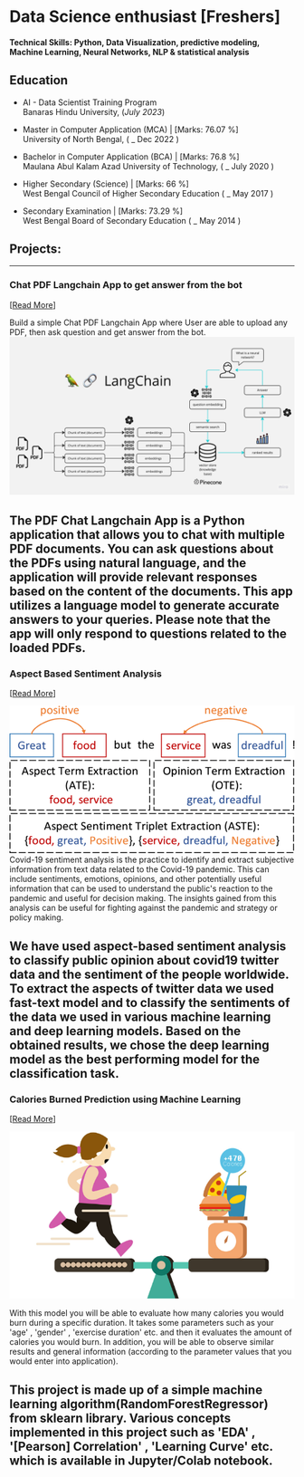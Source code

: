 # Data Science enthusiast [Freshers]

#### Technical Skills: Python, Data Visualization, predictive modeling, Machine Learning, Neural Networks, NLP & statistical analysis

## Education
- AI - Data Scientist Training Program                                      
  Banaras Hindu University, (_July 2023_)
  
- Master in Computer Application (MCA) |    [Marks: 76.07 %]                                      
  University of North Bengal, ( _ Dec 2022 )
  
- Bachelor in Computer Application (BCA) |    [Marks: 76.8 %]                                     
  Maulana Abul Kalam Azad University of Technology, ( _ July 2020 )
          		
- Higher Secondary (Science) |    [Marks: 66 %]                                    
  West Bengal Council of Higher Secondary Education ( _ May 2017 )
  
- Secondary Examination |     [Marks: 73.29 %]                                     
  West Bengal Board of Secondary Education ( _ May 2014 )
  

<!--
## Work Experience
**Data Scientist @ Toyota Financial Services (_June 2022 - Present_)**
- Uncovered and corrected missing step in production data pipeline which impacted over 70% of active accounts
- Redeveloped loan originations model which resulted in 50% improvement in model performance and saving 1 million dollars in potential losses
-->

## Projects:
-------------------------------------
### Chat PDF Langchain App to get answer from the bot   
[[Read More](https://github.com/dipankarghosh8/Chat-PDF-APP)]

Build a simple Chat PDF Langchain App where User are able to upload any PDF, then ask question and get answer from the bot.
![](/img/PDF-LangChain.jpg)

The PDF Chat Langchain App is a Python application that allows you to chat with multiple PDF documents. You can ask questions about the PDFs using natural language, and the application will provide relevant responses based on the content of the documents. This app utilizes a language model to generate accurate answers to your queries. Please note that the app will only respond to questions related to the loaded PDFs.
-------------------------------------

### Aspect Based Sentiment Analysis     
[[Read More](https://github.com/dipankarghosh8/Aspect-Based-Sentiment)]

![](/img/aspect_based_sentiment_analysis.png)
Covid-19 sentiment analysis is the practice to identify and extract subjective information from text data related to the Covid-19 pandemic. This can include sentiments, emotions, opinions, and other potentially useful information that can be used to understand the public's reaction to the pandemic and useful for decision making. The insights gained from this analysis can be useful for fighting against the pandemic and strategy or policy making.

We have used aspect-based sentiment analysis to classify public opinion about covid19 twitter data and the sentiment of the people worldwide. To extract the aspects of twitter data we used fast-text model and to classify the sentiments of the data we used in various machine learning and deep learning models. Based on the obtained results, we chose the deep learning model as the best performing model for the classification task.
-------------------------------------

###  Calories Burned Prediction using Machine Learning    
[[Read More](https://github.com/dipankarghosh8/Calories-Burned-Prediction)]

![](/img/Calories-Burned-Prediction.png)

With this model you will be able to evaluate how many calories you would burn during a specific duration. It takes some parameters such as your 'age' , 'gender' , 'exercise duration' etc. and then it evaluates the amount of calories you would burn. In addition, you will be able to observe similar results and general information (according to the parameter values that you would enter into application).

This project is made up of a simple machine learning algorithm(RandomForestRegressor) from sklearn library. Various concepts implemented in this project such as 'EDA' , '[Pearson] Correlation' , 'Learning Curve' etc. which is available in Jupyter/Colab notebook.
-------------------------------------


<!--  ![EEG Band Discovery](/img/aspect_based_sentiment_analysis.png)

### Decoding Physical and Cognitive Impacts of Particulate Matter Concentrations at Ultra-Fine Scales
[Publication](https://www.mdpi.com/1424-8220/22/11/4240)

Used **Matlab** to train over 100 machine learning models which estimated particulate matter concentrations based on a suite of over 300 biometric variables. We found biometric variables can be used to accurately estimate particulate matter concentrations at ultra-fine spatial scales with high fidelity (r2 = 0.91) and that smaller particles are better estimated than larger ones. Inferring environmental conditions solely from biometric measurements allows us to disentangle key interactions between the environment and the body.

![Bike Study](/img/bike_study.jpeg)

## Talks & Lectures
- Causality: The new science of an old question - GSP Seminar, Fall 2021
- Guest Lecture: Dimensionality Reduction - Big Data and Machine Learning for Scientific Discovery (PHYS 5336), Spring 2021
- Guest Lecture: Fourier and Wavelet Transforms - Scientific Computing (PHYS 5315), Fall 2020
- A Brief Introduction to Optimization - GSP Seminar, Fall 2019
- Weeks of Welcome Poster Competition - UTD, Fall 2019
- A Brief Introduction to Networks - GSP Seminar, Spring 2019

- [Data Science YouTube](https://www.youtube.com/channel/UCa9gErQ9AE5jT2DZLjXBIdA)

## Publications
1. Talebi S., Lary D.J., Wijeratne L. OH., and Lary, T. Modeling Autonomic Pupillary Responses from External Stimuli Using Machine Learning (2019). DOI: 10.26717/BJSTR.2019.20.003446
2. Wijeratne, L.O.; Kiv, D.R.; Aker, A.R.; Talebi, S.; Lary, D.J. Using Machine Learning for the Calibration of Airborne Particulate Sensors. Sensors 2020, 20, 99.
3. Lary, D.J.; Schaefer, D.; Waczak, J.; Aker, A.; Barbosa, A.; Wijeratne, L.O.H.; Talebi, S.; Fernando, B.; Sadler, J.; Lary, T.; Lary, M.D. Autonomous Learning of New Environments with a Robotic Team Employing Hyper-Spectral Remote Sensing, Comprehensive In-Situ Sensing and Machine Learning. Sensors 2021, 21, 2240. https://doi.org/10.3390/s21062240
4. Zhang, Y.; Wijeratne, L.O.H.; Talebi, S.; Lary, D.J. Machine Learning for Light Sensor Calibration. Sensors 2021, 21, 6259. https://doi.org/10.3390/s21186259
5. Talebi, S.; Waczak, J.; Fernando, B.; Sridhar, A.; Lary, D.J. Data-Driven EEG Band Discovery with Decision Trees. Preprints 2022, 2022030145 (doi: 10.20944/preprints202203.0145.v1).
6. Fernando, B.A.; Sridhar, A.; Talebi, S.; Waczak, J.; Lary, D.J. Unsupervised Blink Detection Using Eye Aspect Ratio Values. Preprints 2022, 2022030200 (doi: 10.20944/preprints202203.0200.v1).
7. Talebi, S. et al. Decoding Physical and Cognitive Impacts of PM Concentrations at Ultra-fine Scales, 29 March 2022, PREPRINT (Version 1) available at Research Square [https://doi.org/10.21203/rs.3.rs-1499191/v1]
8. Lary, D.J. et al. (2022). Machine Learning, Big Data, and Spatial Tools: A Combination to Reveal Complex Facts That Impact Environmental Health. In: Faruque, F.S. (eds) Geospatial Technology for Human Well-Being and Health. Springer, Cham. https://doi.org/10.1007/978-3-030-71377-5_12
9. Wijerante, L.O.H. et al. (2022). Advancement in Airborne Particulate Estimation Using Machine Learning. In: Faruque, F.S. (eds) Geospatial Technology for Human Well-Being and Health. Springer, Cham. https://doi.org/10.1007/978-3-030-71377-5_13

- [Data Science Blog](https://medium.com/@shawhin)
-->
